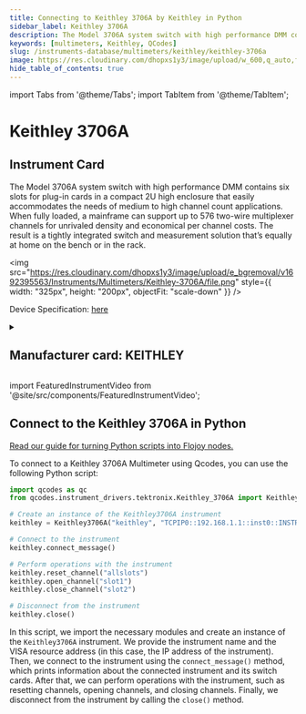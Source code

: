 ```yaml
---
title: Connecting to Keithley 3706A by Keithley in Python
sidebar_label: Keithley 3706A
description: The Model 3706A system switch with high performance DMM contains six slots for plug-in cards in a compact 2U high enclosure that easily accommodates the needs of medium to high channel count applications. When fully loaded, a mainframe can support up to 576 two-wire multiplexer channels for unrivaled density and economical per channel costs. The result is a tightly integrated switch and measurement solution that’s equally at home on the bench or in the rack.
keywords: [multimeters, Keithley, QCodes]
slug: /instruments-database/multimeters/keithley/keithley-3706a
image: https://res.cloudinary.com/dhopxs1y3/image/upload/w_600,q_auto,f_auto/e_bgremoval/v1692395563/Instruments/Multimeters/Keithley-3706A/file.jpg
hide_table_of_contents: true
---
```


import Tabs from '@theme/Tabs';
import TabItem from '@theme/TabItem';

# Keithley 3706A

## Instrument Card

<div className="flex">

<div>

The Model 3706A system switch with high performance DMM contains six slots for plug-in cards in a compact 2U high enclosure that easily accommodates the needs of medium to high channel count applications. When fully loaded, a mainframe can support up to 576 two-wire multiplexer channels for unrivaled density and economical per channel costs. The result is a tightly integrated switch and measurement solution that’s equally at home on the bench or in the rack.

</div>

<img src="https://res.cloudinary.com/dhopxs1y3/image/upload/e_bgremoval/v1692395563/Instruments/Multimeters/Keithley-3706A/file.png" style={{ width: "325px", height: "200px", objectFit: "scale-down" }} />

</div>

<div className="flex text-center">

<p>Device Specification: <a target="\_blank" href="https://download.tek.com/datasheet/1KW-61232-0_Series_3700A_System_Switch_Multimeter_Datasheet_051122.pdf">here</a></p>

</div>

<details style={{ marginTop: "15px"}}>
<summary><h2>Manufacturer card: KEITHLEY</h2></summary>

<img src="https://res.cloudinary.com/dhopxs1y3/image/upload/v1692806202/Instruments/Vendor%20Logos/Keithley.png" style={{ width: "100%", height: "170px",objectFit: "scale-down" }} />

Keithley Instruments is a measurement and instrument company headquartered in Solon, Ohio, that develops, manufactures, markets, and sells data acquisition products, as well as complete systems for high-volume production and assembly testing.

<ul>
  <li>Headquarters: Cleveland, Ohio, United States</li>
  <li>Yearly Revenue (millions, USD): 110.6</li>
  <li>Vendor Website: <a href="https://www.tek.com/en">here</a></li>
</ul>
</details>

import FeaturedInstrumentVideo from '@site/src/components/FeaturedInstrumentVideo';

<FeaturedInstrumentVideo category='MULTIMETERS' manufacturer='KEITHLEY'></FeaturedInstrumentVideo>


## Connect to the Keithley 3706A in Python

[Read our guide for turning Python scripts into Flojoy nodes.](https://docs.flojoy.ai/custom-nodes/creating-custom-node/)
<Tabs>

<TabItem value="Flojoy" label="Flojoy" className="flojoy-instrument-tabs">

<NodeCardCollection category='MULTIMETERS' manufacturer='KEITHLEY'></NodeCardCollection>

</TabItem>
<TabItem value="QCodes" label="QCodes">

To connect to a Keithley 3706A Multimeter using Qcodes, you can use the following Python script:

```python
import qcodes as qc
from qcodes.instrument_drivers.tektronix.Keithley_3706A import Keithley3706A

# Create an instance of the Keithley3706A instrument
keithley = Keithley3706A("keithley", "TCPIP0::192.168.1.1::inst0::INSTR")

# Connect to the instrument
keithley.connect_message()

# Perform operations with the instrument
keithley.reset_channel("allslots")
keithley.open_channel("slot1")
keithley.close_channel("slot2")

# Disconnect from the instrument
keithley.close()
```

In this script, we import the necessary modules and create an instance of the `Keithley3706A` instrument. We provide the instrument name and the VISA resource address (in this case, the IP address of the instrument). Then, we connect to the instrument using the `connect_message()` method, which prints information about the connected instrument and its switch cards. After that, we can perform operations with the instrument, such as resetting channels, opening channels, and closing channels. Finally, we disconnect from the instrument by calling the `close()` method.

</TabItem>
</Tabs>